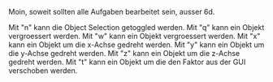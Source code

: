 Moin,
soweit sollten alle Aufgaben bearbeitet sein, ausser 6d.

Mit "n" kann die Object Selection getoggled werden.
Mit "q" kann ein Objekt vergroessert werden.
Mit "w" kann ein Objekt vergroessert werden.
Mit "x" kann ein Objekt um die x-Achse gedreht werden.
Mit "y" kann ein Objekt um die y-Achse gedreht werden.
Mit "z" kann ein Objekt um die z-Achse gedreht werden.
Mit "t" kann ein Objekt um die den Faktor aus der GUI verschoben werden.
